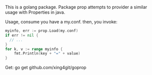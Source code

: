 This is a golang package.
Package prop attempts to provider a similar usage with Properties in java.


Usage, consume you have a my.conf. then, you invoke:

```go
myinfo, err := prop.Load(my.conf)
if err != nil {
  // ...
}
for k, v := range myinfo {
	fmt.Println(key + "=" + value)
}
```

Get:
go get github.com/xing4git/goprop